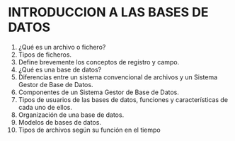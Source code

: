 # INTRODUCCION A LAS BASES DE DATOS

  1.   ¿Qué es un archivo o fichero?
  2.   Tipos de ficheros.
  3.   Define brevemente los conceptos de registro y campo.
  4.   ¿Qué es una base de datos?
  5.   Diferencias entre un sistema convencional de archivos y un Sistema Gestor de Base de Datos.
  6.   Componentes de un Sistema Gestor de Base de Datos.
  7.   Tipos de usuarios de las bases de datos, funciones y características de cada uno de ellos.
  8.  Organización de una base de datos.
  9.  Modelos de bases de datos.
  10.  Tipos de archivos según su función en el tiempo
